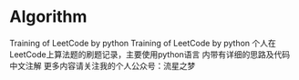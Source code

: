 # Algorithm
 Training of LeetCode by python
 Training of LeetCode by python
个人在LeetCode上算法题的刷题记录，主要使用python语言
内带有详细的思路及代码中文注解
更多内容请关注我的个人公众号：流星之梦
